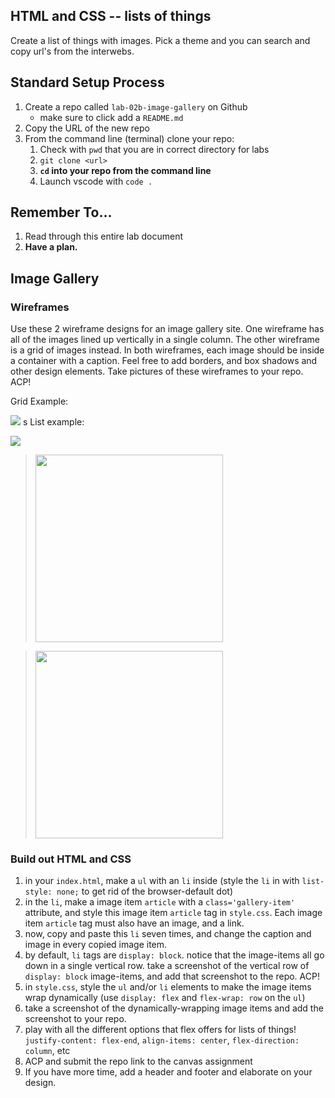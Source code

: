 ## HTML and CSS -- lists of things

Create a list of things with images. Pick a theme and you can search and copy url's from the interwebs.

## Standard Setup Process

1. Create a repo called `lab-02b-image-gallery` on Github
    - make sure to click add a `README.md`
1. Copy the URL of the new repo
1. From the command line (terminal) clone your repo:
    1. Check with `pwd` that you are in correct directory for labs
    1. `git clone <url>`
    1. **`cd` into your repo from the command line**
    1. Launch vscode with `code .`

## Remember To...

1. Read through this entire lab document
1. **Have a plan.** 

## Image Gallery

### **Wireframes**

Use these 2 wireframe designs for an image gallery site. One wireframe has all of the images lined up vertically in a single column. The other wireframe is a grid of images instead. In both wireframes, each image should be inside a container with a caption. Feel free to add borders, and box shadows and other design elements. Take pictures of these wireframes to your repo. ACP!

Grid Example:

![](./grid.png)
s 
List example:

![](./list.png)

  > <img src="./list.png" width="300px">

  > <img src="./grid.png" width="300px">

### Build out HTML and CSS

1) in your `index.html`, make a `ul` with an `li` inside (style the `li` in with `list-style: none;` to get rid of the browser-default dot)
1) in the `li`, make a image item `article` with a `class='gallery-item'` attribute, and style this image item `article` tag in `style.css`. Each image item `article` tag must also have an image, and a link.
1) now, copy and paste this `li` seven times, and change the caption and image in every copied image item.
1) by default, `li` tags are `display: block`. notice that the image-items all go down in a  single vertical row. take a screenshot of the vertical  row of `display: block` image-items, and add that screenshot to the repo. ACP!
1) in `style.css`, style the `ul` and/or `li` elements to make the image items wrap dynamically (use `display: flex` and `flex-wrap: row` on the `ul`)
1) take a screenshot of the dynamically-wrapping image items and add the screenshot to your repo.
1) play with all the different options that flex offers for lists of things! `justify-content: flex-end`, `align-items: center`, `flex-direction: column`, etc
1) ACP and submit the repo link to the canvas assignment
1) If you have more time, add a header and footer and elaborate on your design.